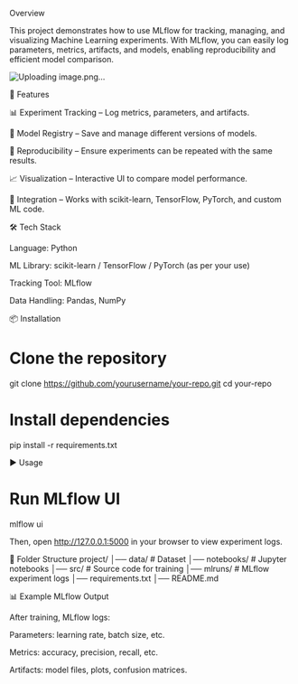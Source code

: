 Overview

This project demonstrates how to use MLflow for tracking, managing, and visualizing Machine Learning experiments.
With MLflow, you can easily log parameters, metrics, artifacts, and models, enabling reproducibility and efficient model comparison.

![Uploading image.png…]()


🚀 Features

📊 Experiment Tracking – Log metrics, parameters, and artifacts.

📂 Model Registry – Save and manage different versions of models.

🔄 Reproducibility – Ensure experiments can be repeated with the same results.

📈 Visualization – Interactive UI to compare model performance.

🔌 Integration – Works with scikit-learn, TensorFlow, PyTorch, and custom ML code.

🛠️ Tech Stack

Language: Python

ML Library: scikit-learn / TensorFlow / PyTorch (as per your use)

Tracking Tool: MLflow

Data Handling: Pandas, NumPy

📦 Installation
# Clone the repository
git clone https://github.com/yourusername/your-repo.git
cd your-repo

# Install dependencies
pip install -r requirements.txt

▶️ Usage
# Run MLflow UI
mlflow ui


Then, open http://127.0.0.1:5000 in your browser to view experiment logs.

📂 Folder Structure
project/
│── data/           # Dataset
│── notebooks/      # Jupyter notebooks
│── src/            # Source code for training
│── mlruns/         # MLflow experiment logs
│── requirements.txt
│── README.md

📊 Example MLflow Output

After training, MLflow logs:

Parameters: learning rate, batch size, etc.

Metrics: accuracy, precision, recall, etc.

Artifacts: model files, plots, confusion matrices.
